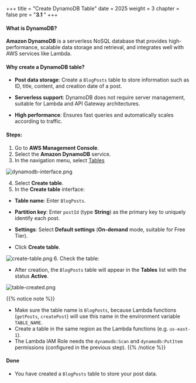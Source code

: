 +++
title = "Create DynamoDB Table"
date = 2025
weight = 3
chapter = false
pre = "<b>3.1 </b>"
+++

#### What is DynamoDB?

**Amazon DynamoDB** is a serverless NoSQL database that provides high-performance, scalable data storage and retrieval, and integrates well with AWS services like Lambda.

#### Why create a DynamoDB table?

- **Post data storage**: Create a `BlogPosts` table to store information such as ID, title, content, and creation date of a post.

- **Serverless support**: DynamoDB does not require server management, suitable for Lambda and API Gateway architectures.

- **High performance**: Ensures fast queries and automatically scales according to traffic.

#### Steps:
1. Go to **AWS Management Console**.
2. Select the **Amazon DynamoDB** service.
3. In the navigation menu, select [Tables](https://ap-southeast-1.console.aws.amazon.com/dynamodbv2/home?region=ap-southeast-1#tables/)

![dynamodb-interface.png](/images/3-Create-DynamoDB-Table/3.1-create-dynamodb-table/3.1.png)

4. Select **Create table**.
5. In the **Create table** interface:

- **Table name**: Enter `BlogPosts`.

- **Partition key**: Enter `postId` (type **String**) as the primary key to uniquely identify each post.
- **Settings**: Select **Default settings** (**On-demand** mode, suitable for Free Tier).

- Click **Create table**.

![create-table.png](/images/3-Create-DynamoDB-Table/3.1-create-dynamodb-table/3.0.png)
6. Check the table:
- After creation, the `BlogPosts` table will appear in the **Tables** list with the status **Active**.

![table-created.png](/images/3-Create-DynamoDB-Table/3.1-create-dynamodb-table/3.2.png)

{{% notice note %}}
- Make sure the table name is `BlogPosts`, because Lambda functions (`getPosts`, `createPost`) will use this name in the environment variable `TABLE_NAME`.
- Create a table in the same region as the Lambda functions (e.g. `us-east-1`).
- The Lambda IAM Role needs the `dynamodb:Scan` and `dynamodb:PutItem` permissions (configured in the previous step).
{{% /notice %}}

#### Done
- You have created a `BlogPosts` table to store your post data.

